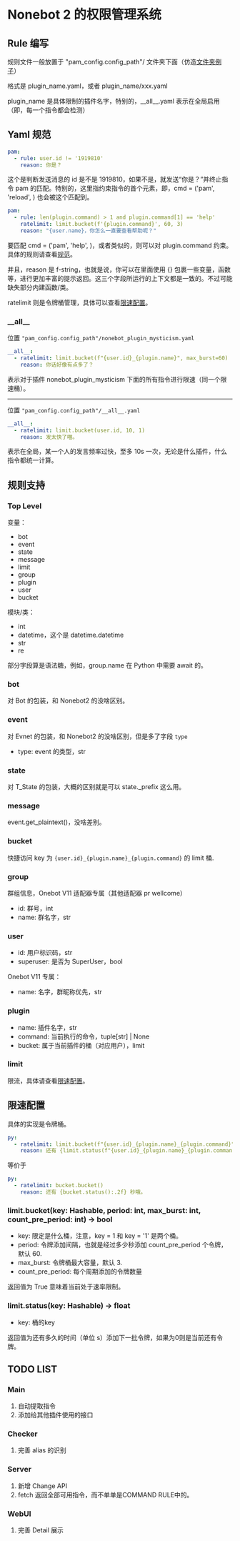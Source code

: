 # Nonebot 2 的权限管理系统

## Rule 编写

规则文件一般放置于 "pam_config.config_path"/ 文件夹下面（仿造[文件夹例子](examples.data/pam)）

格式是 plugin_name.yaml，或者 plugin_name/xxx.yaml

plugin_name 是具体限制的插件名字，特别的，\_\_all\_\_.yaml 表示在全局启用（即，每一个指令都会检测）

## Yaml 规范

```yaml
pam:
  - rule: user.id != '1919810'
    reason: 你是？
```

这个是判断发送消息的 id 是不是 1919810，如果不是，就发送“你是？”并终止指令 pam 的匹配。特别的，这里指约束指令的首个元素，即，cmd = ('pam', 'reload', ) 也会被这个匹配到。

```yaml
pam:
  - rule: len(plugin.command) > 1 and plugin.command[1] == 'help'
    ratelimit: limit.bucket(f'{plugin.command}', 60, 3)
    reason: "{user.name}，你怎么一直要查看帮助呢？"
```

要匹配 cmd = ('pam', 'help', )，或者类似的，则可以对 plugin.command 约束。具体的规则请查看[规范](#规则支持)。

并且，reason 是 f-string，也就是说，你可以在里面使用 {} 包裹一些变量，函数等，进行更加丰富的提示返回。这三个字段所运行的上下文都是一致的。不过可能缺失部分内建函数/类。

ratelimit 则是令牌桶管理，具体可以查看[限速配置](#限速配置)。

### \_\_all\_\_

位置 `"pam_config.config_path"/nonebot_plugin_mysticism.yaml`

```yaml
__all__:
  - ratelimit: limit.bucket(f"{user.id}_{plugin.name}", max_burst=60)
    reason: 你话好像有点多了？
```

表示对于插件 nonebot_plugin_mysticism 下面的所有指令进行限速（同一个限速桶）。

---

位置 `"pam_config.config_path"/__all__.yaml`

```yaml
__all__:
  - ratelimit: limit.bucket(user.id, 10, 1)
    reason: 发太快了喵。
```

表示在全局，某一个人的发言频率过快，至多 10s 一次，无论是什么插件，什么指令都统一计算。

## 规则支持

### Top Level

变量：

- bot
- event
- state
- message
- limit
- group
- plugin
- user
- bucket

模块/类：

- int
- datetime，这个是 datetime.datetime
- str
- re

部分字段算是语法糖，例如，group.name 在 Python 中需要 await 的。

### bot

对 Bot 的包装，和 Nonebot2 的没啥区别。

### event

对 Evnet 的包装，和 Nonebot2 的没啥区别，但是多了字段 `type`

- type: event 的类型，str

### state

对 T_State 的包装，大概的区别就是可以 state._prefix 这么用。

### message

event.get_plaintext()，没啥差别。

### bucket

快捷访问 key 为 `{user.id}_{plugin.name}_{plugin.command}` 的 limit 桶.

### group

群组信息，Onebot V11 适配器专属（其他适配器 pr wellcome）

- id: 群号，int
- name: 群名字，str

### user

- id: 用户标识码，str
- superuser: 是否为 SuperUser，bool

Onebot V11 专属：

- name: 名字，群昵称优先，str

### plugin

- name: 插件名字，str
- command: 当前执行的命令，tuple[str] | None
- bucket: 属于当前插件的桶（对应用户），limit

### limit

限流，具体请查看[限速配置](#限速配置)。

## 限速配置

具体的实现是令牌桶。

```yaml
py:
  - ratelimit: limit.bucket(f"{user.id}_{plugin.name}_{plugin.command}")
    reason: 还有 {limit.status(f"{user.id}_{plugin.name}_{plugin.command}"):.2f} 秒哦。
```

等价于

```yaml
py:
  - ratelimit: bucket.bucket()
    reason: 还有 {bucket.status():.2f} 秒哦。
```

### limit.bucket(key: Hashable, period: int, max_burst: int, count_pre_period: int) -> bool

- key: 限定是什么桶，注意，key = 1 和 key = '1' 是两个桶。
- period: 令牌添加间隔，也就是经过多少秒添加 count_pre_period 个令牌，默认 60.
- max_burst: 令牌桶最大容量，默认 3.
- count_pre_period: 每个周期添加的令牌数量

返回值为 True 意味着当前处于速率限制。

### limit.status(key: Hashable) -> float

- key: 桶的key

返回值为还有多久的时间（单位 s）添加下一批令牌，如果为0则是当前还有令牌。

## TODO LIST

### Main

1. 自动提取指令
2. 添加给其他插件使用的接口

### Checker

1. 完善 alias 的识别

### Server

1. 新增 Change API
2. fetch 返回全部可用指令，而不单单是COMMAND RULE中的。

### WebUI

1. 完善 Detail 展示
